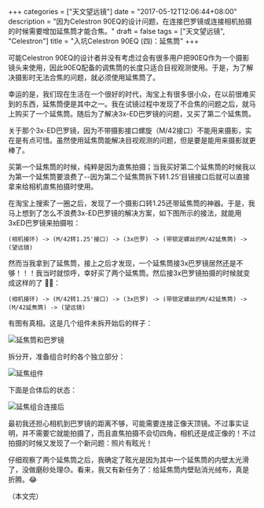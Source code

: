 +++
categories = ["天文望远镜"]
date = "2017-05-12T12:06:44+08:00"
description = "因为Celestron 90EQ的设计问题，在连接巴罗镜或连接相机拍摄的时候需要增加延焦筒才能合焦。"
draft = false
tags = ["天文望远镜", "Celestron"]
title = "入坑Celestron 90EQ (四)：延焦筒"
+++

可能Celestron 90EQ的设计者并没有考虑过会有很多用户把90EQ作为一个摄影镜头来使用，因此90EQ配备的调焦筒的长度只适合目视观测使用。于是，为了解决摄影时无法合焦的问题，就必须使用延焦筒了。

<!--more-->

幸运的是，我们现在生活在一个很好的时代，淘宝上有很多很小众，在以前很难买到的东西，延焦筒便是其中之一。我在试镜过程中发现了不合焦的问题之后，就马上购买了一个延焦筒。随后为了解决3x-ED巴罗镜的问题，又买了第二个延焦筒。

关于那个3x-ED巴罗镜，因为不带摄影接口螺旋（M/42接口）不能用来摄影，实在是有点可惜。虽然使用延焦筒能解决目视观测的问题，但是要是能用来摄影就更棒了。

买第一个延焦筒的时候，纯粹是因为直焦拍摄；当我买好第二个延焦筒的时候我以为第一个延焦筒要浪费了--因为第二个延焦筒拆下转1.25'目镜接口后就可以直接拿来给相机直焦拍摄时使用。

在淘宝上搜索了一圈之后，发现了一个摄影口转1.25还带延焦筒的神器。于是，我马上想到了怎么不浪费3x-ED巴罗镜的解决方案，如下图所示的接法，就能用3xED巴罗镜来拍摄啦：

```
(相机接环) -> (M/42转1.25'接口) -> (3x巴罗) -> (带锁定螺丝的M/42延焦筒) -> (望远镜)
```

然而当我拿到了延焦筒，接上之后才发现，一个延焦筒接3x巴罗镜居然还是不够！！！我当时就惊呼，幸好买了两个延焦筒。然后接3x巴罗镜拍摄的时候就变成这样的了 🤦‍♂️：

```
(相机接环) -> (M/42转1.25'接口) -> (3x巴罗) -> (带锁定螺丝的M/42延焦筒) -> (M/42延焦筒) -> (望远镜)
```

有图有真相。这是几个组件未拆开始后的样子：

![延焦筒和巴罗镜](/images/focal_extension_barrow_and_3x_balow.jpg)

拆分开，准备组合时的各个独立部分：

![延焦组件](/images/focal_extension_connection_parts.jpg)

下面是合体后的状态：

![延焦组合连接后](/images/photography_ready_3x_balow.jpg)

最初我还担心相机到巴罗镜的距离不够，可能需要连接正像天顶镜。不过事实证明，并不需要它就能拍摄了，而且直焦拍摄不会切四角，相机还是成正像的！不过拍摄的时候又发现了一个新问题：照片有眩光！

仔细观察了两个延焦筒之后，我确定了眩光是因为其中一个延焦筒的内壁太光滑了，没做磨砂处理😓。看来，我又有新任务了：给延焦筒内壁贴消光绒布，真是折腾。😂

（本文完）
